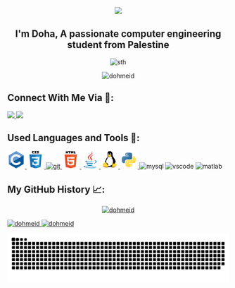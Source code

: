 <p align="center"><img src="https://capsule-render.vercel.app/api?text=Hey Everyone!👋&fontColor=F0F3F4&animation=fadeIn&type=waving&color=6F1042&height=120"/></p>

<h2 align="center">I'm Doha, A passionate computer engineering student from Palestine</h2>
<p align="center"> <img  alt="sth" src="https://i.pinimg.com/originals/3e/c4/37/3ec43786b484c617a1ba4ea7945ec9bd.gif" /> </p>
<p align="center"> <img src="https://komarev.com/ghpvc/?username=dohmeid&label=Profile%20views&color=6F1042&style=flat" alt="dohmeid" /> </p>

<h2 align="left">Connect With Me Via 💬:</h2>
<p align="left">
<a href="https://linkedin.com/in/doha hmeid"> <img height="50" src="https://user-images.githubusercontent.com/46517096/166973395-19676cd8-f8ec-4abf-83ff-da8243505b82.png"/> </a>
<a href= "mailto: doha.hmeid@gmail.com" ><img height="50" src="https://cdn3.iconfinder.com/data/icons/colorful-guache-social-media-logos-1/159/social-media_gmail-512.png"/> </a>
</p>

<h2 align="left">Used Languages and Tools 🚀:</h2>
<p align="left"> 
<a href="https://www.cprogramming.com/" target="_blank" rel="noreferrer"> 
<img src="https://raw.githubusercontent.com/devicons/devicon/master/icons/c/c-original.svg" alt="c" width="40" height="40"/> </a> 
<a href="https://www.w3schools.com/css/" target="_blank" rel="noreferrer"> 
<img src="https://raw.githubusercontent.com/devicons/devicon/master/icons/css3/css3-original-wordmark.svg" alt="css3" width="40" height="40"/> </a> 
<a href="https://git-scm.com/" target="_blank" rel="noreferrer"> 
<img src="https://www.vectorlogo.zone/logos/git-scm/git-scm-icon.svg" alt="git" width="40" height="40"/> </a> 
<a href="https://www.w3.org/html/" target="_blank" rel="noreferrer"> 
<img src="https://raw.githubusercontent.com/devicons/devicon/master/icons/html5/html5-original-wordmark.svg" alt="html5" width="40" height="40"/> </a> 
<a href="https://www.java.com" target="_blank" rel="noreferrer"> 
<img src="https://raw.githubusercontent.com/devicons/devicon/master/icons/java/java-original.svg" alt="java" width="40" height="40"/> </a> 
<a href="https://www.linux.org/" target="_blank" rel="noreferrer"> <img src="https://raw.githubusercontent.com/devicons/devicon/master/icons/linux/linux-original.svg" alt="linux" width="40" height="40"/> </a> 
<a href="https://www.python.org" target="_blank" rel="noreferrer"> <img src="https://raw.githubusercontent.com/devicons/devicon/master/icons/python/python-original.svg" alt="python" width="40" height="40"/> </a>
<img src="https://cdn.jsdelivr.net/gh/devicons/devicon/icons/mysql/mysql-plain.svg" alt="mysql" width="40" height="40"/>
<img src="https://cdn.jsdelivr.net/gh/devicons/devicon/icons/vscode/vscode-original.svg" alt="vscode" width="40" height="40" />
<img src="https://cdn.jsdelivr.net/gh/devicons/devicon/icons/matlab/matlab-original.svg" alt="matlab" width="40" height="40" />
</p>


<h2>My GitHub History 📈:</h2>
<a href="https://github.com/dohmeid">
<p align="center">
<img height="180em" width="425em"  src="https://github-readme-stats.vercel.app/api/top-langs?username=dohmeid&show_icons=true&locale=en&layout=compact&theme=radical" alt="dohmeid" />
</p>

<img height="180em" width="415em" src="https://github-readme-stats.vercel.app/api?username=dohmeid&show_icons=true&locale=en&theme=radical" alt="dohmeid" />
<img height="180em" width="415em" src="https://github-readme-streak-stats.herokuapp.com/?user=dohmeid&theme=radical" alt="dohmeid" />
</a>

![Snake animation](https://github.com/dohmeid/dohmeid/blob/output/github-contribution-grid-snake.svg)


<!--
<img  alt="sth" src="https://media.giphy.com/media/gHhz5ZqkY8rzyWUiKw/giphy.webp" />
<img src= "https://media.giphy.com/media/ayMW3eqvuP00o/giphy.webp">
-->
